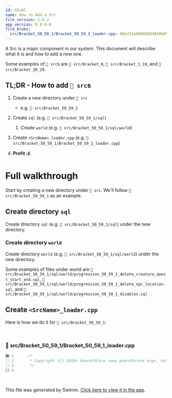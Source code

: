 ```yaml
---
id: 42u0l
name: How to Add a Src
file_version: 1.0.2
app_version: 0.9.6-0
file_blobs:
  src/Bracket_50_59_1/Bracket_50_59_1_loader.cpp: 08e333e68668034950b0905a9062a82ef4bfef19
---
```


A Src is a major component in our system. This document will describe what it is and how to add a new one.

Some examples of `📄 src`s are `📄 src/Bracket_0`, `📄 src/Bracket_1_19`, and `📄 src/Bracket_20_29`.

## TL;DR - How to add `📄 src`s

1.  Create a new directory under `📄 src` 
    
    *   e.g. `📄 src/Bracket_50_59_1`
        
2.  Create `sql` (e.g. `📄 src/Bracket_50_59_1/sql`)
    
    1.  Create `world` (e.g. `📄 src/Bracket_50_59_1/sql/world`)
        
3.  Create `<SrcName>_loader.cpp` (e.g. `📄 src/Bracket_50_59_1/Bracket_50_59_1_loader.cpp`)
    
4.  **Profit** 💰
    

# Full walkthrough

Start by creating a new directory under `📄 src`. We'll follow `📄 src/Bracket_50_59_1` as an example.




## Create directory `sql`

Create directory `sql` (e.g. `📄 src/Bracket_50_59_1/sql`) under the new directory.

### Create directory `world`

Create directory `world` (e.g. `📄 src/Bracket_50_59_1/sql/world`) under the new directory.

Some examples of files under world are `📄 src/Bracket_50_59_1/sql/world/progression_50_59_1_delete_creature_quest_start_end.sql`, `📄 src/Bracket_50_59_1/sql/world/progression_50_59_1_delete_npc_location.sql`, and `📄 src/Bracket_50_59_1/sql/world/progression_50_59_1_disables.sql`

## Create `<SrcName>_loader.cpp`

Here is how we do it for `📄 src/Bracket_50_59_1`:

<br/>



<!-- NOTE-swimm-snippet: the lines below link your snippet to Swimm -->
### 📄 src/Bracket_50_59_1/Bracket_50_59_1_loader.cpp
```c++
🟩 1      /*
⬜ 2       * Copyright (C) 2016+ AzerothCore <www.azerothcore.org>, released under GNU AGPL v3 license: https://github.com/azerothcore/azerothcore-wotlk/blob/master/LICENSE-AGPL3
⬜ 3       */
⬜ 4      
```

<br/>

This file was generated by Swimm. [Click here to view it in the app](https://swimm-web-app.web.app/repos/Z2l0aHViJTNBJTNBc2dkdGVzdCUzQSUzQXJvdGVtYmFyMw==/docs/42u0l).